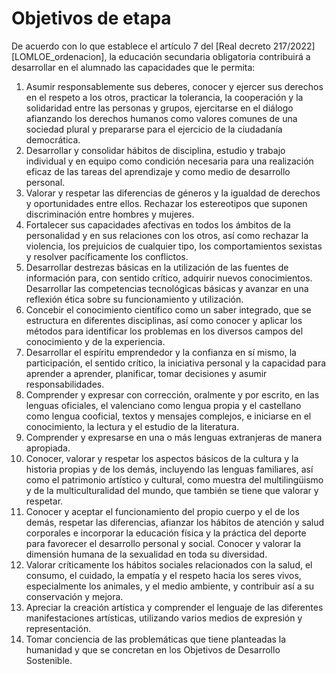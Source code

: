 # Objetivos de etapa

De acuerdo con lo que establece el artículo 7 del [Real decreto 217/2022][LOMLOE_ordenacion], la educación secundaria obligatoria contribuirá a desarrollar en el alumnado las capacidades que le permita:

1. Asumir responsablemente sus deberes, conocer y ejercer sus derechos en el respeto a los otros, practicar la tolerancia, la cooperación y la solidaridad entre las personas y grupos, ejercitarse en el diálogo afianzando los derechos humanos como valores comunes de una sociedad plural y prepararse para el ejercicio de la ciudadanía democrática.
2. Desarrollar y consolidar hábitos de disciplina, estudio y trabajo individual y en equipo como condición necesaria para una realización eficaz de las tareas del aprendizaje y como medio de desarrollo personal.
3. Valorar y respetar las diferencias de géneros y la igualdad de derechos y oportunidades entre ellos. Rechazar los estereotipos que suponen discriminación entre hombres y mujeres.
4. Fortalecer sus capacidades afectivas en todos los ámbitos de la personalidad y en sus relaciones con los otros, así como rechazar la violencia, los prejuicios de cualquier tipo, los comportamientos sexistas y resolver pacíficamente los conflictos.
5. Desarrollar destrezas básicas en la utilización de las fuentes de información para, con sentido crítico, adquirir nuevos conocimientos.  Desarrollar las competencias tecnológicas básicas y avanzar en una reflexión ética sobre su funcionamiento y utilización.
6. Concebir el conocimiento científico como un saber integrado, que se estructura en diferentes disciplinas, así como conocer y aplicar los métodos para identificar los problemas en los diversos campos del conocimiento y de la experiencia.
7. Desarrollar el espíritu emprendedor y la confianza en sí mismo, la participación, el sentido crítico, la iniciativa personal y la capacidad para aprender a aprender, planificar, tomar decisiones y asumir responsabilidades.
8. Comprender y expresar con corrección, oralmente y por escrito, en las lenguas oficiales, el valenciano como lengua propia y el castellano como lengua cooficial, textos y mensajes complejos, e iniciarse en el conocimiento, la lectura y el estudio de la literatura.
9. Comprender y expresarse en una o más lenguas extranjeras de manera apropiada.
10. Conocer, valorar y respetar los aspectos básicos de la cultura y la historia propias y de los demás, incluyendo las lenguas familiares, así como el patrimonio artístico y cultural, como muestra del multilingüismo y de la multiculturalidad del mundo, que también se tiene que valorar y respetar.
11. Conocer y aceptar el funcionamiento del propio cuerpo y el de los demás, respetar las diferencias, afianzar los hábitos de atención y salud corporales e incorporar la educación física y la práctica del deporte para favorecer el desarrollo personal y social. Conocer y valorar la dimensión humana de la sexualidad en toda su diversidad.
12. Valorar críticamente los hábitos sociales relacionados con la salud, el consumo, el cuidado, la empatía y el respeto hacia los seres vivos, especialmente los animales, y el medio ambiente, y contribuir así a su conservación y mejora.
13. Apreciar la creación artística y comprender el lenguaje de las diferentes manifestaciones artísticas, utilizando varios medios de expresión y representación.
14. Tomar conciencia de las problemáticas que tiene planteadas la humanidad y que se concretan en los Objetivos de Desarrollo Sostenible.
